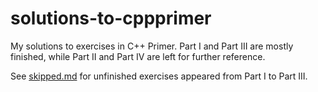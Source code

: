 # solutions-to-cppprimer

My solutions to exercises in C++ Primer. Part I and Part III are mostly
finished, while Part II and Part IV are left for further reference.

See [skipped.md](skipped.md) for unfinished exercises appeared from Part I to
Part III. 
